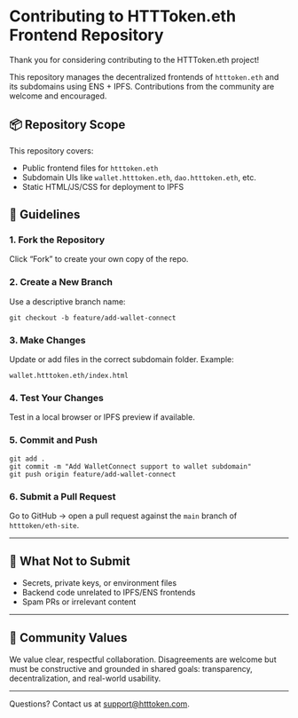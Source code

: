 
# Contributing to HTTToken.eth Frontend Repository

Thank you for considering contributing to the HTTToken.eth project!

This repository manages the decentralized frontends of `htttoken.eth` and its subdomains using ENS + IPFS. Contributions from the community are welcome and encouraged.

## 📦 Repository Scope

This repository covers:
- Public frontend files for `htttoken.eth`
- Subdomain UIs like `wallet.htttoken.eth`, `dao.htttoken.eth`, etc.
- Static HTML/JS/CSS for deployment to IPFS

## 🧠 Guidelines

### 1. Fork the Repository
Click “Fork” to create your own copy of the repo.

### 2. Create a New Branch
Use a descriptive branch name:
```
git checkout -b feature/add-wallet-connect
```

### 3. Make Changes
Update or add files in the correct subdomain folder. Example:
```
wallet.htttoken.eth/index.html
```

### 4. Test Your Changes
Test in a local browser or IPFS preview if available.

### 5. Commit and Push
```
git add .
git commit -m "Add WalletConnect support to wallet subdomain"
git push origin feature/add-wallet-connect
```

### 6. Submit a Pull Request
Go to GitHub → open a pull request against the `main` branch of `htttoken/eth-site`.

---

## 🚫 What Not to Submit

- Secrets, private keys, or environment files
- Backend code unrelated to IPFS/ENS frontends
- Spam PRs or irrelevant content

---

## 🤝 Community Values

We value clear, respectful collaboration. Disagreements are welcome but must be constructive and grounded in shared goals: transparency, decentralization, and real-world usability.

---

Questions? Contact us at [support@htttoken.com](mailto:support@htttoken.com).
